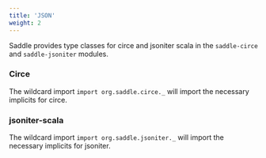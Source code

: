 ```yaml
---
title: 'JSON'
weight: 2
---
```


Saddle provides type classes for circe and jsoniter scala in the `saddle-circe` and `saddle-jsoniter` modules.

### Circe

The wildcard import `import org.saddle.circe._` will import the necessary implicits for circe.

### jsoniter-scala
The wildcard import `import org.saddle.jsoniter._` will import the necessary implicits for jsoniter.